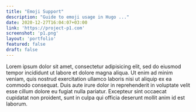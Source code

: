 ```yaml
---
title: "Emoji Support"
description: "Guide to emoji usage in Hugo ..."
date: 2020-12-27T16:04:07+03:00
link: 'https://project-p1.com'
screenshot: 'p1.png'
layout: 'portfolio'
featured: false
draft: false
---
```


Lorem ipsum dolor sit amet, consectetur adipisicing elit, sed do eiusmod tempor incididunt ut labore et dolore magna aliqua. Ut enim ad minim veniam, quis nostrud exercitation ullamco laboris nisi ut aliquip ex ea commodo consequat. Duis aute irure dolor in reprehenderit in voluptate velit esse cillum dolore eu fugiat nulla pariatur. Excepteur sint occaecat cupidatat non proident, sunt in culpa qui officia deserunt mollit anim id est laborum.
